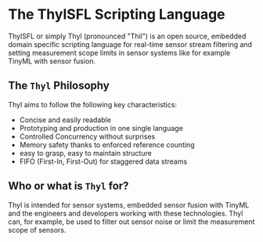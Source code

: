 # The ThylSFL Scripting Language
ThylSFL or simply Thyl (pronounced "Thil") is an open source, embedded domain specific scripting language for real-time sensor stream filtering and setting measurement scope limits in sensor systems like for example TinyML with sensor fusion.

## The `Thyl` Philosophy
Thyl aims to follow the following key characteristics:
- Concise and easily readable
- Prototyping and production in one single language
- Controlled Concurrency without surprises
- Memory safety thanks to enforced reference counting
- easy to grasp, easy to maintain structure
- FIFO (First-In, First-Out) for staggered data streams

## Who or what is `Thyl`  for?
Thyl is intended for sensor systems, embedded sensor fusion with TinyML and the engineers and developers working with these technologies. Thyl can, for example, be used to filter out sensor noise or limit the measurement scope of sensors. 
